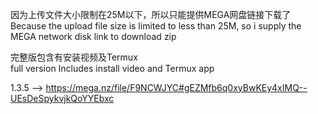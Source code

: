 因为上传文件大小限制在25M以下，所以只能提供MEGA网盘链接下载了<br/>
Because the upload file size is limited to less than 25M, so i supply the MEGA network disk link to download zip

完整版包含有安装视频及Termux<br/>
full version Includes install video  and  Termux app

1.3.5  --> https://mega.nz/file/F9NCWJYC#gEZMfb6q0xyBwKEy4xIMQ--UEsDeSpykvjkQoYYEbxc
